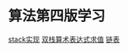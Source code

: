 # 算法第四版学习
[stack实现](https://github.com/xlearns/algoristic/issues/1)
[双栈算术表达式求值](https://github.com/xlearns/algoristic/issues/2)
[链表](https://github.com/xlearns/algoristic/issues/3)
